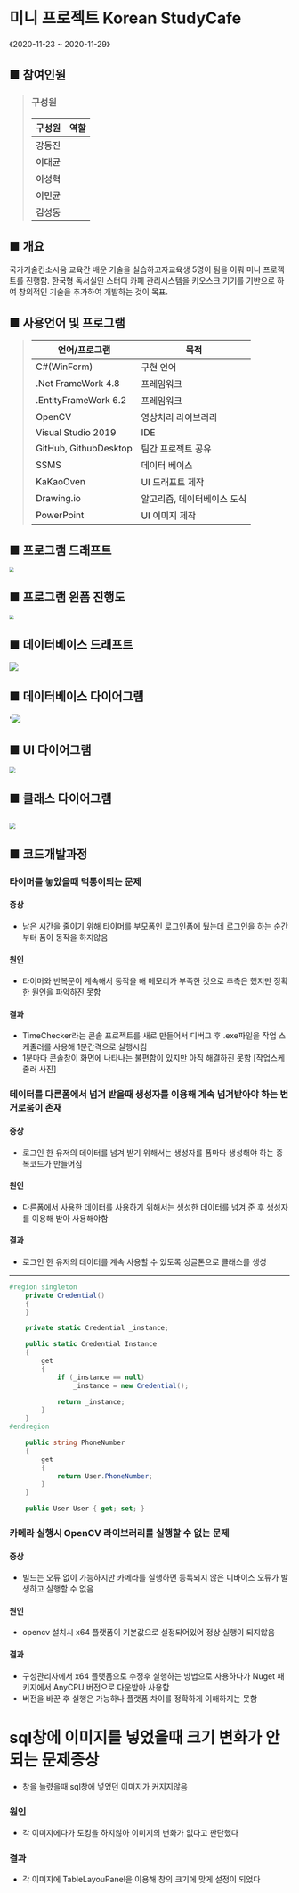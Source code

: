 미니 프로젝트 Korean StudyCafe
===========================

《2020-11-23 ~ 2020-11-29》

## ■ 참여인원

>### 구성원
>
>| 구성원 | 역할 |
>| :----: | :--: |
>| 강동진 |      |
>| 이대균 |      |
>| 이성혁 |      |
>| 이민균 |      |
>| 김성동 |      |



## ■ 개요

국가기술컨소시움 교육간 배운 기술을 실습하고자교육생 5명이 팀을 이뤄 미니 프로젝트를 진행함. 한국형 독서실인 스터디 카페 관리시스템을 키오스크 기기를 기반으로 하여 창의적인 기술을 추가하여 개발하는 것이 목표. 





## ■ 사용언어 및 프로그램 



>| 언어/프로그램         | 목적                        |
>| --------------------- | --------------------------- |
>| C#(WinForm)           | 구현 언어                   |
>| .Net FrameWork 4.8    | 프레임워크                  |
>| .EntityFrameWork 6.2  | 프레임워크                  |
>| OpenCV                | 영상처리 라이브러리         |
>| Visual Studio 2019    | IDE                         |
>| GitHub, GithubDesktop | 팀간 프로젝트 공유          |
>| SSMS                  | 데이터 베이스               |
>| KaKaoOven             | UI 드래프트 제작            |
>| Drawing.io            | 알고리즘, 데이터베이스 도식 |
>| PowerPoint            | UI 이미지 제작              |



## ■ 프로그램 드래프트 

<img src="./Documents/MarkDown/Oven.png" style="zoom:50%;" />

## ■ **프로그램** **윈폼** 진행도

<img src="./Documents/MarkDown/ProgramProgressDiagram.png" style="zoom:50%;" />



## ■ 데이터베이스 드래프트

![](.\Documents\MarkDown\DatabaseDraft.png)



## ■ 데이터베이스 다이어그램

'![](./Documents/MarkDown/DatabaseDiagram.png)

## ■ UI 다이어그램

<img src="./Documents/MarkDown/UIDevelop.png" style="zoom: 67%;" />

## ■ 클래스 다이어그램

## <img src=".\Documents\MarkDown\ClassDiagram.png" style="zoom:67%;" />

## ■ 코드개발과정



### 타이머를 놓았을때 먹통이되는 문제

#### 증상

- 남은 시간을 줄이기 위해 타이머를 부모폼인 로그인폼에 뒀는데 로그인을 하는 순간부터 폼이 동작을 하지않음

#### 원인

- 타이머와 반복문이 계속해서 동작을 해 메모리가 부족한 것으로 추측은 했지만 정확한 원인을 파악하진 못함

#### 결과

- TimeChecker라는 콘솔 프로젝트를 새로 만들어서 디버그 후 .exe파일을 작업 스케줄러를 사용해 1분간격으로 실행시킴
- 1분마다 콘솔창이 화면에 나타나는 불편함이 있지만 아직 해결하진 못함
  [작업스케줄러 사진]



### 데이터를 다른폼에서 넘겨 받을때 생성자를 이용해 계속 넘겨받아야 하는 번거로움이 존재

#### 증상

- 로그인 한 유저의 데이터를 넘겨 받기 위해서는 생성자를 폼마다 생성해야 하는 중복코드가 만들어짐

#### 원인

- 다른폼에서 사용한 데이터를 사용하기 위해서는 생성한 데이터를 넘겨 준 후 생성자를 이용해 받아 사용해야함


#### 결과

- 로그인 한 유저의 데이터를 계속 사용할 수 있도록 싱글톤으로 클래스를 생성

---

```csharp
#region singleton
    private Credential()
    {
    }

    private static Credential _instance;

    public static Credential Instance
    {
        get
        {
            if (_instance == null)
                _instance = new Credential();

            return _instance;
        }
    }
#endregion

    public string PhoneNumber
    {
        get
        {
            return User.PhoneNumber;
        }
    }

    public User User { get; set; }
```



### 카메라 실행시 OpenCV 라이브러리를 실행할 수 없는 문제

#### 증상

- 빌드는 오류 없이 가능하지만 카메라를 실행하면 등록되지 않은 디바이스 오류가 발생하고 실행할 수 없음

#### 원인

- opencv 설치시 x64 플랫폼이 기본값으로 설정되어있어 정상 실행이 되지않음

#### 결과

- 구성관리자에서 x64 플랫폼으로 수정후 실행하는 방법으로 사용하다가 Nuget 패키지에서 AnyCPU 버전으로 다운받아 사용함
- 버전을 바꾼 후 실행은 가능하나 플랫폼 차이를 정확하게 이해하지는 못함 



# sql창에 이미지를 넣었을때 크기 변화가 안되는 문제증상



- 창을 늘렸을때 sql창에 넣었던 이미지가 커지지않음

### 원인

- 각 이미지에다가 도킹을 하지않아 이미지의 변화가 없다고 판단했다

### 결과

- 각 이미지에 TableLayouPanel을 이용해 창의 크기에 맞게 설정이 되었다

